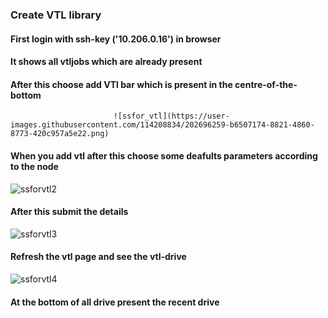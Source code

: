 ### Create VTL library 
#### First login with ssh-key ('10.206.0.16') in browser

#### It shows all vtljobs which are already present 

#### After this choose add VTl bar which is present in the centre-of-the-bottom 
                           ![ssfor_vtl](https://user-images.githubusercontent.com/114208834/202696259-b6507174-8821-4860-8773-420c957a5e22.png)
#### When you add vtl after this choose some deafults parameters according to the node

![ssforvtl2](https://user-images.githubusercontent.com/114208834/202695941-9295b8fb-01f9-4737-8104-18811b10127d.png)


#### After this submit the details

![ssforvtl3](https://user-images.githubusercontent.com/114208834/202696047-0186d64e-d903-4efa-90d1-985635c5ac90.png)


#### Refresh the vtl page and see the vtl-drive

![ssforvtl4](https://user-images.githubusercontent.com/114208834/202696111-9ef1ac23-7d04-4899-a881-68e84c0003ba.png)

#### At the bottom of all drive present the recent drive


